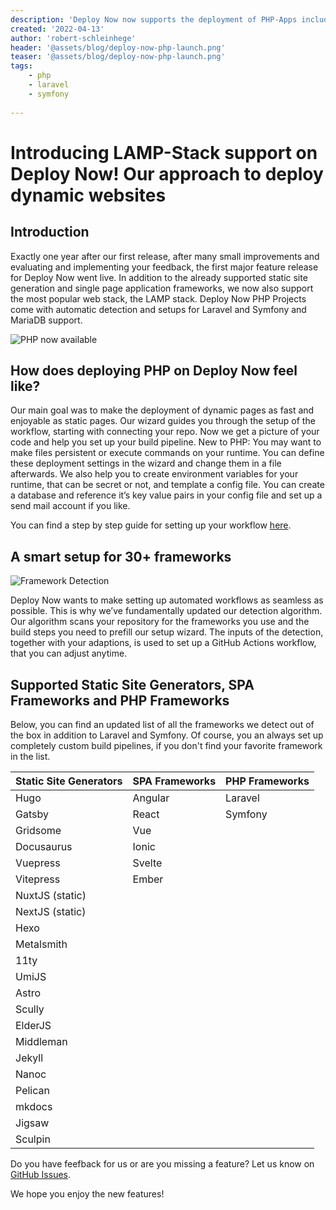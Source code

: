 ```yaml
---
description: 'Deploy Now now supports the deployment of PHP-Apps including support for MariaDB and automated setups for Laravel and Symfony.'
created: '2022-04-13'
author: 'robert-schleinhege'
header: '@assets/blog/deploy-now-php-launch.png'
teaser: '@assets/blog/deploy-now-php-launch.png'
tags:
    - php
    - laravel
    - symfony
    
---
```


# Introducing LAMP-Stack support on Deploy Now! Our approach to deploy dynamic websites

## Introduction

Exactly one year after our first release, after many small improvements and evaluating and implementing your feedback, the first major feature release for Deploy Now went live. In addition to the already supported static site generation and single page application frameworks, we now also support the most popular web stack, the LAMP stack. Deploy Now PHP Projects come with automatic detection and setups for Laravel and Symfony and MariaDB support.

![PHP now available](/phpmenu3.gif)

## How does deploying PHP on Deploy Now feel like?

Our main goal was to make the deployment of dynamic pages as fast and enjoyable as static pages. Our wizard guides you through the setup of the workflow, starting with connecting your repo. Now we get a picture of your code and help you set up your build pipeline. New to PHP: You may want to make files persistent or execute commands on your runtime. You can define these deployment settings in the wizard and change them in a file afterwards.
We also help you to create environment variables for your runtime, that can be secret or not, and template a config file. You can create a database and reference it’s key value pairs in your config file and set up a send mail account if you like.

You can find a step by step guide for setting up your workflow [here](/docs/from-repo/). 

## A smart setup for 30+ frameworks

![Framework Detection](/detection.gif)

Deploy Now wants to make setting up automated workflows as seamless as possible. This is why we’ve fundamentally updated our detection algorithm. Our  algorithm scans your repository for the frameworks you use and the build steps you need to prefill our setup wizard. The inputs of the detection, together with your adaptions, is used to set up a GitHub Actions workflow, that you can adjust anytime.

## Supported Static Site Generators, SPA Frameworks and PHP Frameworks

Below, you can find an updated list of all the frameworks we detect out of the box in addition to Laravel and Symfony. Of course, you an always set up completely custom build pipelines, if you don't find your favorite framework in the list.

| Static Site Generators | SPA Frameworks | PHP Frameworks  |
| :------------- |:-------------| :-----|
| Hugo | Angular | Laravel |
| Gatsby | React | Symfony |        
| Gridsome | Vue |
| Docusaurus | Ionic |
| Vuepress | Svelte |
| Vitepress | Ember |
| NuxtJS (static) |
| NextJS (static) |
| Hexo |
| Metalsmith |
| 11ty | 
| UmiJS |
| Astro | 
| Scully | 
| ElderJS |
| Middleman | 
| Jekyll |
| Nanoc |
| Pelican |
| mkdocs |
| Jigsaw | 
| Sculpin |

Do you have feefback for us or are you missing a feature? Let us know on [GitHub Issues](https://github.com/ionos-deploy-now/ionos-deploy-now/issues).

We hope you enjoy the new features!








